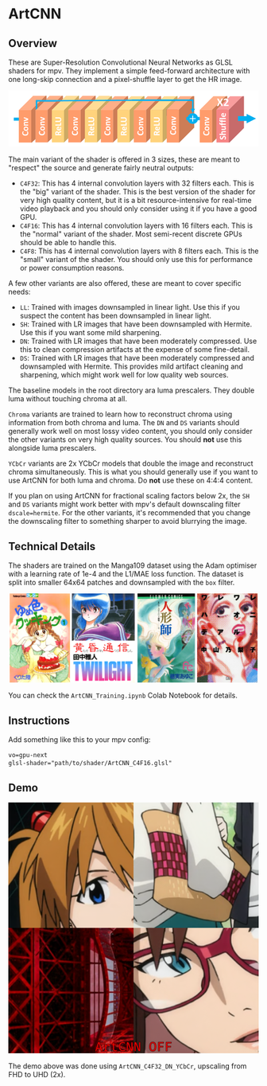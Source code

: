 # ArtCNN

## Overview
These are Super-Resolution Convolutional Neural Networks as GLSL shaders for mpv. They implement a simple feed-forward architecture with one long-skip connection and a pixel-shuffle layer to get the HR image.

![Model Architecture](./Images/model_architecture.png "Model Architecture")

The main variant of the shader is offered in 3 sizes, these are meant to "respect" the source and generate fairly neutral outputs:
- `C4F32`: This has 4 internal convolution layers with 32 filters each. This is the "big" variant of the shader. This is the best version of the shader for very high quality content, but it is a bit resource-intensive for real-time video playback and you should only consider using it if you have a good GPU.
- `C4F16`: This has 4 internal convolution layers with 16 filters each. This is the "normal" variant of the shader. Most semi-recent discrete GPUs should be able to handle this.
- `C4F8`: This has 4 internal convolution layers with 8 filters each. This is the "small" variant of the shader. You should only use this for performance or power consumption reasons.

A few other variants are also offered, these are meant to cover specific needs:
- `LL`: Trained with images downsampled in linear light. Use this if you suspect the content has been downsampled in linear light.
- `SH`: Trained with LR images that have been downsampled with Hermite. Use this if you want some mild sharpening.
- `DN`: Trained with LR images that have been moderately compressed. Use this to clean compression artifacts at the expense of some fine-detail.
- `DS`: Trained with LR images that have been moderately compressed and downsampled with Hermite. This provides mild artifact cleaning and sharpening, which might work well for low quality web sources.

The baseline models in the root directory ara luma prescalers. They double luma without touching chroma at all.

`Chroma` variants are trained to learn how to reconstruct chroma using information from both chroma and luma. The `DN` and `DS` variants should generally work well on most lossy video content, you should only consider the other variants on very high quality sources. You should **not** use this alongside luma prescalers.

`YCbCr` variants are 2x YCbCr models that double the image and reconstruct chroma simultaneously. This is what you should generally use if you want to use ArtCNN for both luma and chroma. Do **not** use these on 4:4:4 content.

If you plan on using ArtCNN for fractional scaling factors below 2x, the `SH` and `DS` variants might work better with mpv's default downscaling filter `dscale=hermite`. For the other variants, it's recommended that you change the downscaling filter to something sharper to avoid blurrying the image.

## Technical Details
The shaders are trained on the Manga109 dataset using the Adam optimiser with a learning rate of 1e-4 and the L1/MAE loss function. The dataset is split into smaller 64x64 patches and downsampled with the `box` filter.

![Manga109](./Images/manga109.png "Manga109")

You can check the `ArtCNN_Training.ipynb` Colab Notebook for details.

## Instructions
Add something like this to your mpv config:
```
vo=gpu-next
glsl-shader="path/to/shader/ArtCNN_C4F16.glsl"
```

## Demo
![Example](./Images/example.webp "Example")

The demo above was done using `ArtCNN_C4F32_DN_YCbCr`, upscaling from FHD to UHD (2x).

